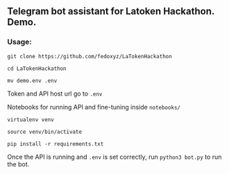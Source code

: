 ## Telegram bot assistant for Latoken Hackathon. Demo.

### Usage:

`git clone https://github.com/fedoxyz/LaTokenHackathon`

`cd LaTokenHackathon`

`mv demo.env .env`

Token and API host url go to `.env`

Notebooks for running API and fine-tuning inside `notebooks/`

`virtualenv venv`

`source venv/bin/activate`

`pip install -r requirements.txt`

Once the API is running and `.env` is set correctly, run `python3 bot.py` to run the bot.
